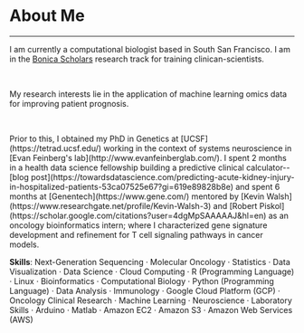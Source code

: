 # About Me
* * *

I am currently a computational biologist based in South San Francisco.  I am in the [Bonica Scholars](https://depts.washington.edu/anesth/education/residents/bonica.shtml) research track for training clinican-scientists.

<p>&nbsp;</p>
My research interests lie in the application of machine learning omics data for improving patient prognosis.

<p>&nbsp;</p>
Prior to this, I obtained my PhD in Genetics at [UCSF](https://tetrad.ucsf.edu/) working in the context of systems neuroscience in [Evan Feinberg's lab](http://www.evanfeinberglab.com/). I spent 2 months in a health data science fellowship building a predictive clinical calculator--[blog post](https://towardsdatascience.com/predicting-acute-kidney-injury-in-hospitalized-patients-53ca07525e67?gi=619e89828b8e) and spent 6 months at [Genentech](https://www.gene.com/) mentored by [Kevin Walsh](https://www.researchgate.net/profile/Kevin-Walsh-3) and [Robert Piskol](https://scholar.google.com/citations?user=4dgMpSAAAAAJ&hl=en) as an oncology bioinformatics intern; where I characterized gene signature development and refinement for T cell signaling pathways in cancer models.


**Skills**: Next-Generation Sequencing · Molecular Oncology · Statistics · Data Visualization · Data Science · Cloud Computing · R (Programming Language) · Linux · Bioinformatics · Computational Biology · Python (Programming Language) · Data Analysis · Immunology · Google Cloud Platform (GCP) · Oncology Clinical Research · Machine Learning · Neuroscience · Laboratory Skills · Arduino · Matlab · Amazon EC2 · Amazon S3 · Amazon Web Services (AWS)
